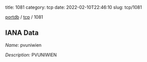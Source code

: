 title: 1081
category: tcp
date: 2022-02-10T22:46:10
slug: tcp/1081

[portdb](/) / [tcp](/category/tcp.html) / 1081


## IANA Data

_Name:_ pvuniwien

_Description:_ PVUNIWIEN

